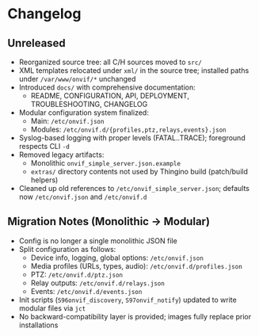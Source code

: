 # Changelog

## Unreleased
- Reorganized source tree: all C/H sources moved to `src/`
- XML templates relocated under `xml/` in the source tree; installed paths under `/var/www/onvif/*` unchanged
- Introduced `docs/` with comprehensive documentation:
  - README, CONFIGURATION, API, DEPLOYMENT, TROUBLESHOOTING, CHANGELOG
- Modular configuration system finalized:
  - Main: `/etc/onvif.json`
  - Modules: `/etc/onvif.d/{profiles,ptz,relays,events}.json`
- Syslog-based logging with proper levels (FATAL..TRACE); foreground respects CLI `-d`
- Removed legacy artifacts:
  - Monolithic `onvif_simple_server.json.example`
  - `extras/` directory contents not used by Thingino build (patch/build helpers)
- Cleaned up old references to `/etc/onvif_simple_server.json`; defaults now `/etc/onvif.json` and `/etc/onvif.d`

## Migration Notes (Monolithic -> Modular)
- Config is no longer a single monolithic JSON file
- Split configuration as follows:
  - Device info, logging, global options: `/etc/onvif.json`
  - Media profiles (URLs, types, audio): `/etc/onvif.d/profiles.json`
  - PTZ: `/etc/onvif.d/ptz.json`
  - Relay outputs: `/etc/onvif.d/relays.json`
  - Events: `/etc/onvif.d/events.json`
- Init scripts (`S96onvif_discovery`, `S97onvif_notify`) updated to write modular files via `jct`
- No backward-compatibility layer is provided; images fully replace prior installations

